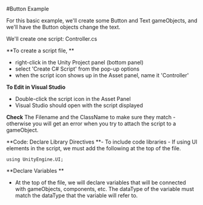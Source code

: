 #Button Example

For this basic example, we'll create some Button and Text gameObjects, and we'll have the Button objects change the text.

We'll create one script:  Controller.cs

**To create a script file, **
   - right-click in the Unity Project panel (bottom panel)
   - select 'Create C# Script' from the pop-up options
   - when the script icon shows up in the Asset panel, name it 'Controller'
   
**To Edit in Visual Studio**
   - Double-click the script icon in the Asset Panel
   - Visual Studio should open with the script displayed
   
**Check** The Filename and the ClassName to make sure they match - otherwise you will get an error when you try to attach the script to a gameObject.

**Code: Declare Library Directives **- To include code libraries - If using UI elements in the script, we must add the following at the top of the file.

   `using UnityEngine.UI;`


**Declare Variables **
   - At the top of the file, we will declare variables that will be connected with gameObjects, components, etc.  The dataType of the variable must match the dataType that the variable will refer to.
   
   